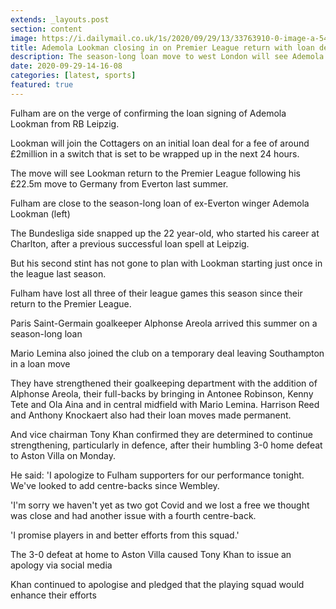 ```yaml
---
extends: _layouts.post
section: content
image: https://i.dailymail.co.uk/1s/2020/09/29/13/33763910-0-image-a-54_1601384152273.jpg 
title: Ademola Lookman closing in on Premier League return with loan deal to join Fulham 
description: The season-long loan move to west London will see Ademola Lookman return to the Premier League following his £22.5m move to join RB Leipzig in Germany from Everton last summer. 
date: 2020-09-29-14-16-08 
categories: [latest, sports] 
featured: true 
--- 
```

Fulham are on the verge of confirming the loan signing of Ademola Lookman from RB Leipzig.

Lookman will join the Cottagers on an initial loan deal for a fee of around £2million in a switch that is set to be wrapped up in the next 24 hours.

The move will see Lookman return to the Premier League following his £22.5m move to Germany from Everton last summer.

Fulham are close to the season-long loan of ex-Everton winger Ademola Lookman (left)

The Bundesliga side snapped up the 22 year-old, who started his career at Charlton, after a previous successful loan spell at Leipzig.

But his second stint has not gone to plan with Lookman starting just once in the league last season.

Fulham have lost all three of their league games this season since their return to the Premier League.

Paris Saint-Germain goalkeeper Alphonse Areola arrived this summer on a season-long loan

Mario Lemina also joined the club on a temporary deal leaving Southampton in a loan move 

They have strengthened their goalkeeping department with the addition of Alphonse Areola, their full-backs by bringing in Antonee Robinson, Kenny Tete and Ola Aina and in central midfield with Mario Lemina. Harrison Reed and Anthony Knockaert also had their loan moves made permanent.

And vice chairman Tony Khan confirmed they are determined to continue strengthening, particularly in defence, after their humbling 3-0 home defeat to Aston Villa on Monday.

He said: 'I apologize to Fulham supporters for our performance tonight. We've looked to add centre-backs since Wembley. 

'I'm sorry we haven't yet as two got Covid and we lost a free we thought was close and had another issue with a fourth centre-back. 

'I promise players in and better efforts from this squad.'

The 3-0 defeat at home to Aston Villa caused Tony Khan to issue an apology via social media

Khan continued to apologise and pledged that the playing squad would enhance their efforts


